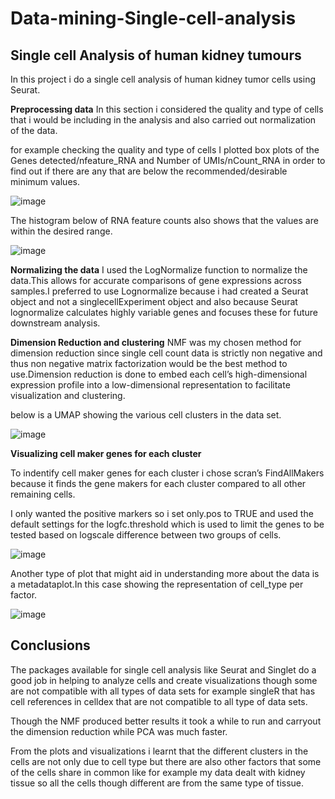 # Data-mining-Single-cell-analysis

## Single cell Analysis of human kidney tumours

In this project i do a single cell analysis of human kidney tumor cells using Seurat.

**Preprocessing data**
In this section i considered the quality and type of cells that i would be including in the analysis and also carried out normalization of the data.

for example checking the quality and type of cells
I plotted box plots of the Genes detected/nfeature_RNA and Number of UMIs/nCount_RNA in order to find out if there are any that are below the recommended/desirable minimum values.

![image](https://github.com/moreen19/Data-mining-Single-cell-analysis/assets/97608840/8af83910-81af-46be-806b-342abee84b28)

The histogram below of RNA feature counts also shows that the values are within the desired range.

![image](https://github.com/moreen19/Data-mining-Single-cell-analysis/assets/97608840/be10157a-3f16-4922-ba63-52e17b1d7903)

**Normalizing the data**
I used the LogNormalize function to normalize the data.This allows for accurate comparisons of gene expressions across samples.I preferred to use Lognormalize because i had created a Seurat object and not a singlecellExperiment object and also because Seurat lognormalize calculates highly variable genes and focuses these for future downstream analysis.

**Dimension Reduction and clustering**
NMF was my chosen method for dimension reduction since single cell count data is strictly non negative and thus non negative matrix factorization would be the best method to use.Dimension reduction is done to embed each cell’s high-dimensional expression profile into a low-dimensional representation to facilitate visualization and clustering.

below is a UMAP showing the various cell clusters in the data set.

![image](https://github.com/moreen19/Data-mining-Single-cell-analysis/assets/97608840/eaab30ec-be3e-4857-8c6e-2baefef1373c)

**Visualizing cell maker genes for each cluster**

To indentify cell maker genes for each cluster i chose scran’s FindAllMakers because it finds the gene makers for each cluster compared to all other remaining cells.

I only wanted the positive markers so i set only.pos to TRUE and used the default settings for the logfc.threshold which is used to limit the genes to be tested based on logscale difference between two groups of cells.

![image](https://github.com/moreen19/Data-mining-Single-cell-analysis/assets/97608840/c6dfda61-e1a8-4726-afd1-992257064626)

Another type of plot that might aid in understanding more about the data is a metadataplot.In this case showing the representation of cell_type per factor.

![image](https://github.com/moreen19/Data-mining-Single-cell-analysis/assets/97608840/d12260a5-fa9e-48a1-a727-ae741c8a0d4c)

## Conclusions

The packages available for single cell analysis like Seurat and Singlet do a good job in helping to analyze cells and create visualizations though some are not compatible with all types of data sets for example singleR that has cell references in celldex that are not compatible to all type of data sets.

Though the NMF produced better results it took a while to run and carryout the dimension reduction while PCA was much faster.

From the plots and visualizations i learnt that the different clusters in the cells are not only due to cell type but there are also other factors that some of the cells share in common like for example my data dealt with kidney tissue so all the cells though different are from the same type of tissue.







